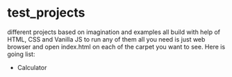 # test_projects
different projects based on imagination and examples
all build with help of HTML, CSS and Vanilla JS
to run any of them all you need is just web browser and open index.html on each of the carpet you want to see.
Here is going list: 
 - Calculator
